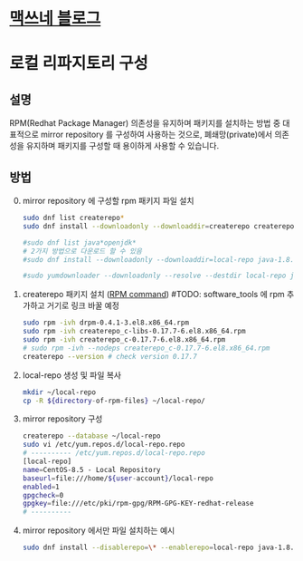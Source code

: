 <style type="text/css">
  @import url("/css/style-header.css");
</style>

# [맥쓰네 블로그](/ "https://home-max.github.io")

# 로컬 리파지토리 구성
## 설명
RPM(Redhat Package Manager) 의존성을 유지하며 패키지를 설치하는 방법 중 대표적으로 mirror repository 를 구성하여 사용하는 것으로, 폐쇄망(private)에서 의존성을 유지하며 패키지를 구성할 때 용이하게 사용할 수 있습니다.

## 방법
0. mirror repository 에 구성할 rpm 패키지 파일 설치
    ```bash
    sudo dnf list createrepo*
    sudo dnf install --downloadonly --downloaddir=createrepo createrepo

    #sudo dnf list java*openjdk*
    # 2가지 방법으로 다운로드 할 수 있음
    #sudo dnf install --downloadonly --downloaddir=local-repo java-1.8.0-openjdk-devel.x86_64

    #sudo yumdownloader --downloadonly --resolve --destdir local-repo java-1.8.0-openjdk-devel.x86_64
    ```

1. createrepo 패키지 설치 ([RPM command](https://zetawiki.com/wiki/리눅스_rpm_명령어 "https://zetawiki.com/wiki/리눅스_rpm_명령어")) #TODO: software_tools 에 rpm 추가하고 거기로 링크 바꿀 예정
    ```bash
    sudo rpm -ivh drpm-0.4.1-3.el8.x86_64.rpm 
    sudo rpm -ivh createrepo_c-libs-0.17.7-6.el8.x86_64.rpm
    sudo rpm -ivh createrepo_c-0.17.7-6.el8.x86_64.rpm
    # sudo rpm -ivh --nodeps createrepo_c-0.17.7-6.el8.x86_64.rpm 
    createrepo --version # check version 0.17.7 
    ```

2. local-repo 생성 및 파일 복사
    ```bash
    mkdir ~/local-repo
    cp -R ${directory-of-rpm-files} ~/local-repo/
    ```

3. mirror repository 구성
    ```bash
    createrepo --database ~/local-repo
    sudo vi /etc/yum.repos.d/local-repo.repo
    # ---------- /etc/yum.repos.d/local-repo.repo 
    [local-repo]
    name=CentOS-8.5 - Local Repository
    baseurl=file:///home/${user-account}/local-repo
    enabled=1
    gpgcheck=0
    gpgkey=file:///etc/pki/rpm-gpg/RPM-GPG-KEY-redhat-release
    # ----------
    ```

4. mirror repository 에서만 파일 설치하는 예시
    ```bash
    sudo dnf install --disablerepo=\* --enablerepo=local-repo java-1.8.0-openjdk-devel.x86_64
    ```

